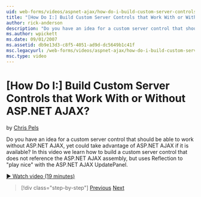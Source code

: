 ```yaml
---
uid: web-forms/videos/aspnet-ajax/how-do-i-build-custom-server-controls-that-work-with-or-without-aspnet-ajax
title: "[How Do I:] Build Custom Server Controls that Work With or Without ASP.NET AJAX? | Microsoft Docs"
author: rick-anderson
description: "Do you have an idea for a custom server control that should be able to work without ASP.NET AJAX, yet could take advantage of ASP.NET AJAX if it is available..."
ms.author: wpickett
ms.date: 09/01/2007
ms.assetid: db9e13d3-c8f5-4051-ad9d-dc5649b1c41f
msc.legacyurl: /web-forms/videos/aspnet-ajax/how-do-i-build-custom-server-controls-that-work-with-or-without-aspnet-ajax
msc.type: video
---
```

# [How Do I:] Build Custom Server Controls that Work With or Without ASP.NET AJAX?

by [Chris Pels](https://twitter.com/chrispels)

Do you have an idea for a custom server control that should be able to work without ASP.NET AJAX, yet could take advantage of ASP.NET AJAX if it is available? In this video we learn how to build a custom server control that does not reference the ASP.NET AJAX assembly, but uses Reflection to "play nice" with the ASP.NET AJAX UpdatePanel.

[&#9654; Watch video (19 minutes)](https://channel9.msdn.com/Blogs/ASP-NET-Site-Videos/how-do-i-build-custom-server-controls-that-work-with-or-without-aspnet-ajax)

> [!div class="step-by-step"]
> [Previous](how-do-i-create-an-aspnet-ajax-extender-from-scratch.md)
> [Next](how-do-i-associate-ajax-client-behavior-with-an-aspnet-server-control.md)

